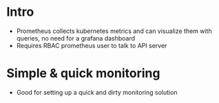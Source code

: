 # Intro
* Prometheus collects kubernetes metrics and can visualize them with queries, no need for a grafana dashboard
* Requires RBAC prometheus user to talk to API server

# Simple & quick monitoring
* Good for setting up a quick and dirty monitoring solution
